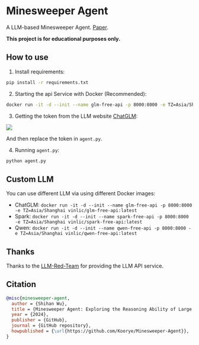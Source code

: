 # Minesweeper Agent

A LLM-based Minesweeper Agent. [Paper](https://github.com/Koorye/Minesweeper-Agent/blob/main/minesweeper_agent.pdf).

**This project is for educational purposes only.**

## How to use

1. Install requirements:

```bash
pip install -r requirements.txt
```

2. Starting the api Service with Docker (Recommended):

```bash
docker run -it -d --init --name glm-free-api -p 8000:8000 -e TZ=Asia/Shanghai vinlic/glm-free-api:latest
```

3. Getting the token from the LLM website [ChatGLM](https://chatglm.cn/):

![](https://github.com/LLM-Red-Team/glm-free-api/raw/master/doc/example-0.png)

And then replace the token in `agent.py`.

4. Running `agent.py`:

```bash
python agent.py
```

## Custom LLM

You can use different LLM via using different Docker images:

- ChatGLM: `docker run -it -d --init --name glm-free-api -p 8000:8000 -e TZ=Asia/Shanghai vinlic/glm-free-api:latest`
- Spark: `docker run -it -d --init --name spark-free-api -p 8000:8000 -e TZ=Asia/Shanghai vinlic/spark-free-api:latest`
- Qwen: `docker run -it -d --init --name qwen-free-api -p 8000:8000 -e TZ=Asia/Shanghai vinlic/qwen-free-api:latest`

## Thanks

Thanks to the [LLM-Red-Team](https://github.com/LLM-Red-Team) for providing the LLM API service.

## Citation

```bibtex
@misc{minesweeper-agent,
  author = {Shihan Wu},
  title = {Minesweeper Agent: Exploring the Reasoning Ability of Large Language Models},
  year = {2024},
  publisher = {GitHub},
  journal = {GitHub repository},
  howpublished = {\url{https://github.com/Koorye/Minesweeper-Agent}},
}
